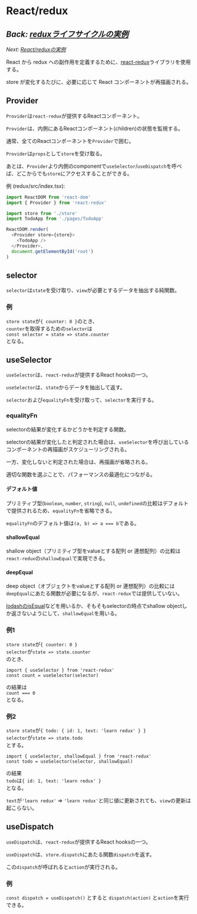 # React/redux

*Back: [reduxライフサイクルの実例](./lifecycle_example.md)*
-
*Next: [React/reduxの実例](./react_redux_example.md)*

React から redux への副作用を定義するために、[react-redux](https://react-redux.js.org/tutorials/connect)ライブラリを使用する。

store が変化するたびに、必要に応じて React コンポーネントが再描画される。

## Provider

`Provider`は`react-redux`が提供するReactコンポーネント。

`Provider`は、内側にあるReactコンポーネント(children)の状態を監視する。

通常、全てのReactコンポーネントを`Provider`で囲む。

`Provider`は`props`として`store`を受け取る。

あとは、`Provider`より内側のcomponentで`useSelector`/`useDispatch`を呼べば、どこからでも`store`にアクセスすることができる。

例 (redux/src/index.tsx):

```ts
import ReactDOM from 'react-dom'
import { Provider } from 'react-redux'

import store from './store'
import TodoApp from './pages/TodoApp'

ReactDOM.render(
  <Provider store={store}>
    <TodoApp />
  </Provider>,
  document.getElementById('root')
)
```

## selector

`selector`は`state`を受け取り、`view`が必要とするデータを抽出する純関数。

### 例

`store state`が`{ counter: 0 }`のとき、<br/>
`counter`を取得するための`selector`は<br/>
`const selector = state => state.counter`<br/>
となる。

## useSelector

`useSelector`は、`react-redux`が提供するReact hooksの一つ。

`useSelector`は、`state`からデータを抽出して返す。

`selector`および`equalityFn`を受け取って、`selector`を実行する。

### equalityFn

selectorの結果が変化するかどうかを判定する関数。

selectorの結果が変化したと判定された場合は、`useSelector`を呼び出しているコンポーネントの再描画がスケジューリングされる。

一方、変化しないと判定された場合は、再描画が省略される。

適切な関数を選ぶことで、パフォーマンスの最適化につながる。

#### デフォルト値

プリミティブ型(`boolean`, `number`, `string`), `null`, `undefined`の比較はデフォルトで提供されるため、`equalityFn`を省略できる。

`equalityFn`のデフォルト値は`(a, b) => a === b`である。

#### shallowEqual

shallow object（プリミティブ型をvalueとする配列 or 連想配列）の比較は`react-redux`の`shallowEqual`で実現できる。

#### deepEqual

deep object（オブジェクトをvalueとする配列 or 連想配列）の比較には`deepEqual`にあたる関数が必要になるが、`react-redux`では提供していない。

[lodashのisEqual](https://lodash.com/docs/4.17.15#isEqual)などを用いるか、そもそもselectorの時点でshallow objectしか返さないようにして、`shallowEqual`を用いる。

### 例1

`store state`が`{ counter: 0 }`<br/>
`selector`が`state => state.counter`<br/>
のとき、
```
import { useSelector } from 'react-redux'
const count = useSelector(selector)
```
の結果は<br/>
`count === 0`<br/>
となる。

### 例2

`store state`が`{ todo: { id: 1, text: 'learn redux' } }`<br/>
`selector`が`state => state.todo`<br/>
とする。<br/>
```
import { useSelector, shallowEqual } from 'react-redux'
const todo = useSelector(selector, shallowEqual)
```
の結果<br/>
`todo`は`{ id: 1, text: 'learn redux' }`<br/>
となる。

`text`が`'learn redux'` => `'learn redux'`と同じ値に更新されても、`view`の更新は起こらない。

## useDispatch

`useDispatch`は、`react-redux`が提供するReact hooksの一つ。

`useDispatch`は、`store.dispatch`にあたる関数`dispatch`を返す。

この`dispatch`が呼ばれると`action`が実行される。

### 例

`const dispatch = useDispatch()`
とすると
`dispatch(action)`
と`action`を実行できる。

